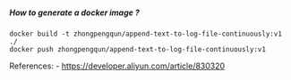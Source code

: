 ##### How to generate a docker image ?
```shell
docker build -t zhongpengqun/append-text-to-log-file-continuously:v1 ./
docker push zhongpengqun/append-text-to-log-file-continuously:v1
```



References:
    - https://developer.aliyun.com/article/830320